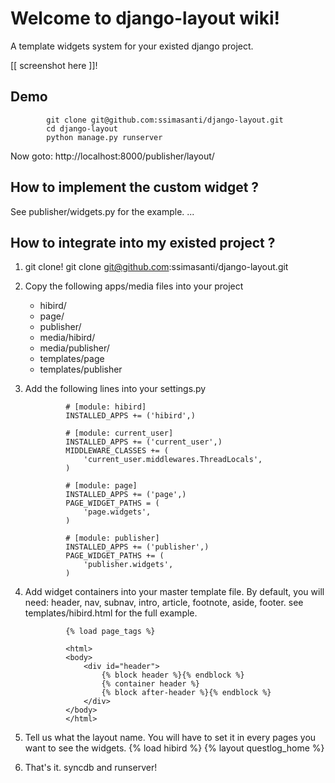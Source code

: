 
# Welcome to django-layout wiki!

A template widgets system for your existed django project.

[[ screenshot here ]]!


## Demo
			git clone git@github.com:ssimasanti/django-layout.git
			cd django-layout
			python manage.py runserver

Now goto:
http://localhost:8000/publisher/layout/


## How to implement the custom widget ?

See publisher/widgets.py for the example.
... 


## How to integrate into my existed project ?

1. git clone!
   git clone git@github.com:ssimasanti/django-layout.git

2. Copy the following apps/media files into your project
   - hibird/
   - page/
   - publisher/
   - media/hibird/
   - media/publisher/
   - templates/page
   - templates/publisher

3. Add the following lines into your settings.py 

				# [module: hibird]
				INSTALLED_APPS += ('hibird',)
				
				# [module: current_user]
				INSTALLED_APPS += ('current_user',)
				MIDDLEWARE_CLASSES += (
					'current_user.middlewares.ThreadLocals',
				)
				
				# [module: page]
				INSTALLED_APPS += ('page',)
				PAGE_WIDGET_PATHS = (
					'page.widgets',
				)
				
				# [module: publisher]
				INSTALLED_APPS += ('publisher',)
				PAGE_WIDGET_PATHS += (
					'publisher.widgets',
				)

4. Add widget containers into your master template file.
   By default, you will need: header, nav, subnav, intro, article, footnote, aside, footer.
   see templates/hibird.html for the full example.

				{% load page_tags %}
		
				<html>
				<body>
					<div id="header">
						{% block header %}{% endblock %}
						{% container header %}
						{% block after-header %}{% endblock %}
					</div>
				</body>
				</html>	

5. Tell us what the layout name. You will have to set it in every pages you want to see the widgets.
				{% load hibird %}
				{% layout questlog_home %}
		
6. That's it. syncdb and runserver!
